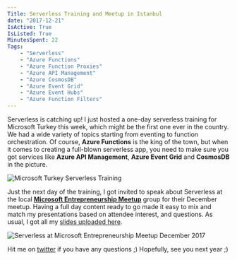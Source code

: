 ```yaml
---
Title: Serverless Training and Meetup in Istanbul
date: "2017-12-21" 
IsActive: True
IsListed: True
MinutesSpent: 22
Tags: 
    - "Serverless"
    - "Azure Functions"
    - "Azure Function Proxies"
    - "Azure API Management" 
    - "Azure CosmosDB"
    - "Azure Event Grid"
    - "Azure Event Hubs"
    - "Azure Function Filters"
---
```


Serverless is catching up! I just hosted a one-day serverless training for Microsoft Turkey this week, which might be the first one ever in the country.  We had a wide variety of topics starting from eventing to function orchestration. Of course, **Azure Functions** is the king of the town, but when it comes to creating a full-blown serverless app, you need to make sure you got services like **Azure API Management**, **Azure Event Grid** and **CosmosDB** in the picture. 

![Microsoft Turkey Serverless Training](/media/Serverless-Training-and-Meetup-Istanbul/IMG_3415.JPG)

Just the next day of the training, I got invited to speak about Serverless at the local **[Microsoft Entrepreneurship Meetup](https://www.meetup.com/tr-TR/Microsoft-Giri%C5%9Fimcilik-Bulu%C5%9Fmalar%C4%B1/events/245660722/?eventId=245660722)** group for their December meetup. Having a full day content ready to go made it easy to mix and match my presentations based on attendee interest, and questions. As usual, I got all my [slides uploaded here](http://daron.me/decks ). 

![Serverless at Microsoft Entrepreneurship Meetup December 2017](/media/Serverless-Training-and-Meetup-Istanbul/IMG_3445.JPG)

Hit me on [twitter](https://twitter.com/daronyondem) if you have any questions ;) Hopefully, see you next year ;)